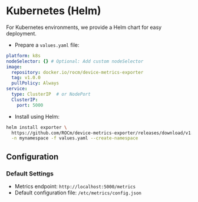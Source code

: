 # Kubernetes (Helm)

For Kubernetes environments, we provide a Helm chart for easy deployment.

- Prepare a `values.yaml` file:

```yaml
platform: k8s
nodeSelector: {} # Optional: Add custom nodeSelector
image:
  repository: docker.io/rocm/device-metrics-exporter
  tag: v1.0.0
  pullPolicy: Always
service:
  type: ClusterIP  # or NodePort
  ClusterIP:
    port: 5000
```

- Install using Helm:

```bash
helm install exporter \
  https://github.com/ROCm/device-metrics-exporter/releases/download/v1.0.0/device-metrics-exporter-charts-v1.0.0.tgz \
  -n mynamespace -f values.yaml --create-namespace
```

## Configuration

### Default Settings

- Metrics endpoint: `http://localhost:5000/metrics`
- Default configuration file: `/etc/metrics/config.json`